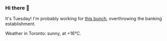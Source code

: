 ### Hi there :wave:

It's Tuesday! I'm probably working for [this bunch](https://github.com/kohofinancial), overthrowing the banking establishment.

Weather in Toronto: sunny, at +16°C.
